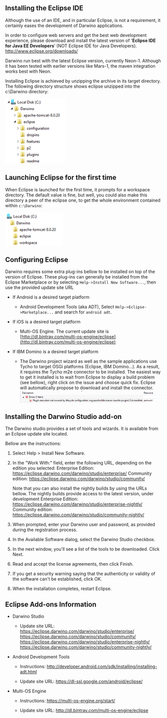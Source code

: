 Installing the Eclipse IDE
--------------------------

Although the use of an IDE, and in particular Eclipse, is not a requirement, it
certainly eases the development of Darwino applications.

In order to configure web servers and get the best web development experience,
please download and install the latest version of '**Eclipse IDE for Java EE
Developers**‘ (NOT Eclipse IDE for Java Developers).
<http://www.eclipse.org/downloads/>

Darwino run best with the latest Eclipse version, currently Neon-1. Although it has been
tested with earlier versions like Mars-1, the maven integration works best
with Neon.

Installing Eclipse is achieved by unzipping the archive in its target directory.
The following directory structure shows eclipse unzipped into the c:\\Darwino
directory:

![](<install-eclipse.png>)

Launching Eclipse for the first time
------------------------------------

When Eclipse is launched for the first time, it prompts for a workspace
directory.  The default value is fine, but well, you could also make this
directory a peer of the eclipse one, to get the whole environment contained
within `c:\Darwino`:

![](<install-workspace.png>)

Configuring Eclipse
-------------------

Darwino requires some extra plug-ins bellow to be installed on top of the
version of Eclipse. These plug-ins can generally be installed from the Eclipse
Marketplace or by selecting `Help->Install New Software...`, then use the
provided update site URL

-   If Android is a desired target platform
    -   Android Development Tools (aka ADT), Select `Help->Eclipse->Marketplace...` and search for `android adt`.

-   If iOS is a desired target platform
    -   Multi-OS Engine. The current update site is [http://dl.bintray.com/multi-os-engine/eclipse](http://dl.bintray.com/multi-os-engine/eclipse)

-   If IBM Domino is a desired target platform
    -   The Darwino project wizard as well as the sample applications use Tycho to target OSGi platforms (Eclipse, IBM Domino...). As a result, it requires the Tycho m2e connector to be installed. The easiest way to get it installed is to wait from Eclipse to display a build problem (see bellow), right click on the issue and choose quick fix. Eclipse will automatically propose to download and install the connector.
![](<eclipse-maventycho.png>)


Installing the Darwino Studio add-on
------------------------------------

The Darwino studio provides a set of tools and wizards. It is available from an Eclipse update site located.

Bellow are the instructions:

1.  Select Help \> Install New Software.

2.  In the "Work With:" field, enter the following URL, depending on the edition you selected:
    Enterprise Edition: <https://eclipse.darwino.com/darwino/studio/enterprise/>
    Community edition: <https://eclipse.darwino.com/darwino/studio/community/>

    Note that you can also install the nightly builds by using the URLs bellow. The nightly builds
    provide access to the latest version, under development
    Enterprise Edition: <https://eclipse.darwino.com/darwino/studio/enterprise-nightly/>
    Community edition: <https://eclipse.darwino.com/darwino/studio/community-nightly/>

3.  When prompted, enter your Darwino user and password, as provided during the registration process.

4.  In the Available Software dialog, select the Darwino Studio checkbox.

5.  In the next window, you'll see a list of the tools to be downloaded. Click
    Next.

6.  Read and accept the license agreements, then click Finish.

7.  If you get a security warning saying that the authenticity or validity of
    the software can't be established, click OK.

8.  When the installation completes, restart Eclipse.

Eclipse Add-ons Information
---------------------------

-   Darwino Studio

    -   Update site URL:
        <https://eclipse.darwino.com/darwino/studio/enterprise/>
        <https://eclipse.darwino.com/darwino/studio/community/>
        <https://eclipse.darwino.com/darwino/studio/enterprise-nightly/>
        <https://eclipse.darwino.com/darwino/studio/community-nightly/>

-   Android Development Tools

    -   Instructions:
        <http://developer.android.com/sdk/installing/installing-adt.html>

    -   Update site URL: <https://dl-ssl.google.com/android/eclipse/>

-   Multi-OS Engine

    -   Instructions: <https://multi-os-engine.org/start/>

    -   Update site URL: <http://dl.bintray.com/multi-os-engine/eclipse>
